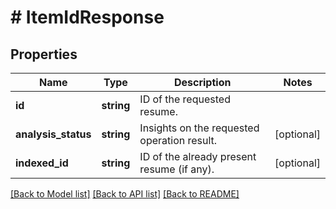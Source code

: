 # # ItemIdResponse

## Properties

Name | Type | Description | Notes
------------ | ------------- | ------------- | -------------
**id** | **string** | ID of the requested resume. |
**analysis_status** | **string** | Insights on the requested operation result. | [optional]
**indexed_id** | **string** | ID of the already present resume (if any). | [optional]

[[Back to Model list]](../../README.md#models) [[Back to API list]](../../README.md#endpoints) [[Back to README]](../../README.md)
